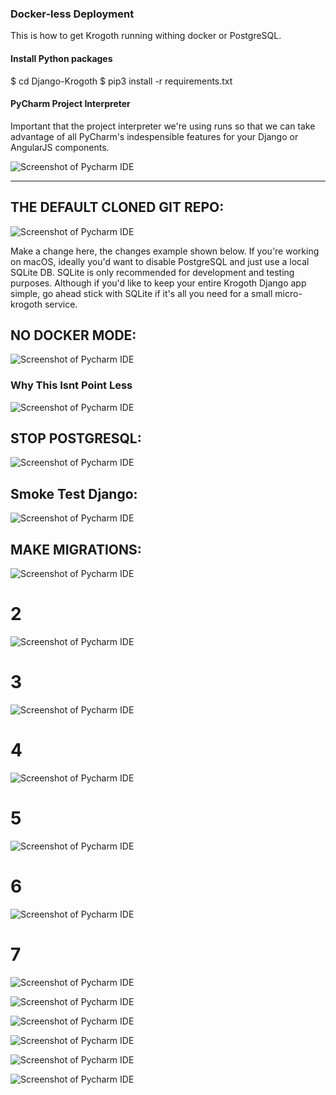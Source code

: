 
### Docker-less Deployment
This is how to get Krogoth running withing docker or PostgreSQL.

#### Install Python packages

$ cd Django-Krogoth
$ pip3 install -r requirements.txt


#### PyCharm Project Interpreter

Important that the project interpreter we're using runs so that we can take advantage of all PyCharm's indespensible 
features for your Django or AngularJS components.


![Screenshot of Pycharm IDE](https://raw.githubusercontent.com/MattAndrzejczuk/Django-Krogoth/master/docs/PycharmPreRequisits.png)


___

## THE DEFAULT CLONED GIT REPO:
![Screenshot of Pycharm IDE](https://raw.githubusercontent.com/MattAndrzejczuk/Django-Krogoth/master/docs/DOCKER_MODE_ONLINE.png)

Make a change here, the changes example shown below. If you're working on macOS, ideally you'd want to disable PostgreSQL and just use a local SQLite DB.
SQLite is only recommended for development and testing purposes. Although if you'd like to keep your entire Krogoth Django app 
simple, go ahead stick with SQLite if it's all you need for a small micro-krogoth service.

## NO DOCKER MODE:
![Screenshot of Pycharm IDE](https://raw.githubusercontent.com/MattAndrzejczuk/Django-Krogoth/master/docs/NO_DOCKER_MODE.png)




### Why This Isnt Point Less
![Screenshot of Pycharm IDE](https://raw.githubusercontent.com/MattAndrzejczuk/Django-Krogoth/master/docs/WhyThisIsntPointLess.png)

## STOP POSTGRESQL:
![Screenshot of Pycharm IDE](https://raw.githubusercontent.com/MattAndrzejczuk/Django-Krogoth/master/docs/STOP_POSTGRESQL.png)

## Smoke Test Django:
![Screenshot of Pycharm IDE](https://raw.githubusercontent.com/MattAndrzejczuk/Django-Krogoth/master/docs/SmokeTestDjango.png)

## MAKE MIGRATIONS:
![Screenshot of Pycharm IDE](https://raw.githubusercontent.com/MattAndrzejczuk/Django-Krogoth/master/docs/manual_install-01.png)

# 2
![Screenshot of Pycharm IDE](https://raw.githubusercontent.com/MattAndrzejczuk/Django-Krogoth/master/docs/manual_install-02.png)

# 3
![Screenshot of Pycharm IDE](https://raw.githubusercontent.com/MattAndrzejczuk/Django-Krogoth/master/docs/manual_install-03.png)

# 4
![Screenshot of Pycharm IDE](https://raw.githubusercontent.com/MattAndrzejczuk/Django-Krogoth/master/docs/manual_install-04.png)

# 5
![Screenshot of Pycharm IDE](https://raw.githubusercontent.com/MattAndrzejczuk/Django-Krogoth/master/docs/manual_install-05.png)


# 6
![Screenshot of Pycharm IDE](https://raw.githubusercontent.com/MattAndrzejczuk/Django-Krogoth/master/docs/manual_install-06.png)

# 7
![Screenshot of Pycharm IDE](https://raw.githubusercontent.com/MattAndrzejczuk/Django-Krogoth/master/docs/manual_install-07.png)




![Screenshot of Pycharm IDE](https://raw.githubusercontent.com/MattAndrzejczuk/Django-Krogoth/master/docs/FirstSteps_PostInstallation-01.png)


![Screenshot of Pycharm IDE](https://raw.githubusercontent.com/MattAndrzejczuk/Django-Krogoth/master/docs/FirstSteps_PostInstallation-02.png)

![Screenshot of Pycharm IDE](https://raw.githubusercontent.com/MattAndrzejczuk/Django-Krogoth/master/docs/FirstSteps_PostInstallation-03.png)

![Screenshot of Pycharm IDE](https://raw.githubusercontent.com/MattAndrzejczuk/Django-Krogoth/master/docs/FirstSteps_PostInstallation-04.png)

![Screenshot of Pycharm IDE](https://raw.githubusercontent.com/MattAndrzejczuk/Django-Krogoth/master/docs/FirstSteps_PostInstallation-05.png)